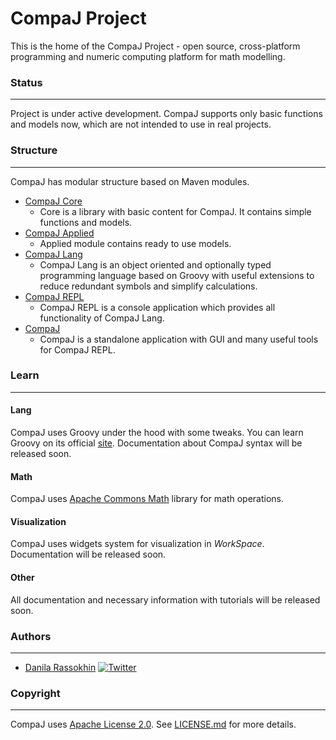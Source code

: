# CompaJ Project
This is the home of the CompaJ Project - open source, cross-platform programming and numeric computing platform for math modelling.

### Status
___
Project is under active development. CompaJ supports only basic functions and models now, which are not intended to use in real projects.

### Structure
___
CompaJ has modular structure based on Maven modules.
- [CompaJ Core](https://github.com/CrissNamon/compaj/tree/main/core)
    - Core is a library with basic content for CompaJ. It contains simple functions and models.
- [CompaJ Applied](https://github.com/CrissNamon/compaj/tree/main/applied)
    - Applied module contains ready to use models.
- [CompaJ Lang](https://github.com/CrissNamon/compaj/tree/main/lang)
    - CompaJ Lang is an object oriented and optionally typed programming language based on Groovy with useful extensions to reduce redundant symbols and simplify calculations.
- [CompaJ REPL](https://github.com/CrissNamon/compaj/tree/main/repl)
    - CompaJ REPL is a console application which provides all functionality of CompaJ Lang.
- [CompaJ](https://github.com/CrissNamon/compaj/tree/main/gui)
    - CompaJ is a standalone application with GUI and many useful tools for CompaJ REPL.  

### Learn
___
#### Lang
CompaJ uses Groovy under the hood with some tweaks. You can learn Groovy on its official [site](https://groovy-lang.org/documentation.html).
Documentation about CompaJ syntax will be released soon.

#### Math
CompaJ uses [Apache Commons Math](https://commons.apache.org/proper/commons-math/userguide/index.html) library for math operations.

#### Visualization
CompaJ uses widgets system for visualization in _WorkSpace_. Documentation will be released soon.

#### Other
All documentation and necessary information with tutorials will be released soon. 

### Authors
___
* [Danila Rassokhin](https://gihub.com/crissnamon) [![Twitter](https://img.shields.io/twitter/follow/kpekepsalt?style=social)](https://twitter.com/kpekepsalt)

### Copyright
___
CompaJ uses [Apache License 2.0](http://www.apache.org/licenses/LICENSE-2.0). See [LICENSE.md](https://github.com/CrissNamon/compaj/blob/main/LICENSE.md) for more details.
